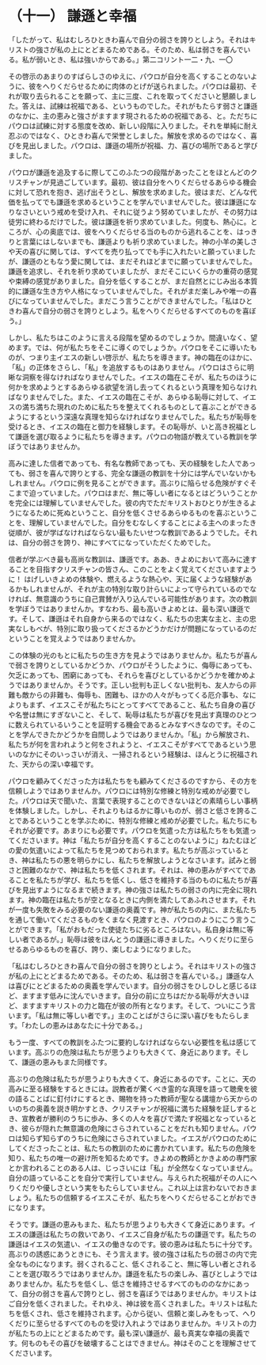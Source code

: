# （十一） 謙遜と幸福

「したがって、私はむしろひときわ喜んで自分の弱さを誇りとしよう。それはキリストの強さが私の上にとどまるためである。そのため、私は弱さを喜んでいる。私が弱いとき、私は強いからである。」第二コリント一二・九、一〇

その啓示のあまりのすばらしさのゆえに、パウロが自分を高くすることのないように、彼をへりくだらせるために肉体のとげが送られました。パウロは最初、それが取り去られることを願って、主に三度、これを取ってくださいと懇願しました。答えは、試練は祝福である、というものでした。それがもたらす弱さと謙遜のなかに、主の恵みと強さがますます現されるための祝福である、と。ただちにパウロは試練に対する態度を改め、新しい段階に入りました。それを単純に耐え忍ぶのではなく、ひときわ喜んで栄誉としました。解放を求めるのではなく、喜びを見出しました。パウロは、謙遜の場所が祝福、力、喜びの場所であると学びました。

パウロが謙遜を追及するに際してこのふたつの段階があったことをほとんどのクリスチャンが見過ごしています。最初、彼は自分をへりくだらせるあらゆる機会に対して恐れを抱き、逃げ出そうとし、解放を求めました。彼はまだ、どんな代価を払ってでも謙遜を求めるということを学んでいませんでした。彼は謙遜になりなさいという戒めを受け入れ、それに従うよう努めていましたが、その努力は徒労に終わるだけでした。彼は謙遜を祈り求めていました。何度も、熱心に。ところが、心の奥底では、彼をへりくだらせる当のものから逃れることを、はっきりと言葉にはしないまでも、謙遜よりも祈り求めていました。神の小羊の美しさや天の喜びに関しては、すべてを売り払ってでも手に入れたいと願っていましたが、謙遜のともなう愛に関しては、まだそれほどまでに願っていませんでした。謙遜を追求し、それを祈り求めていましたが、まだそこにいくらかの重荷の感覚や束縛の感覚がありました。自分を低くすることが、まだ自然とにじみ出る本質的に謙遜な生き方や人格になっていませんでした。それがまだ楽しみや唯一の喜びになっていませんでした。まだこう言うことができませんでした。「私はひときわ喜んで自分の弱さを誇りとしよう。私をへりくだらせるすべてのものを喜ぼう。」

しかし、私たちはこのように言える段階を望めるのでしょうか。間違いなく、望めます。では、何が私たちをそこに導くのでしょうか。パウロをそこに導いたものが、つまり主イエスの新しい啓示が、私たちを導きます。神の臨在のほかに、「私」の正体をさらし、「私」を追放するものはありません。パウロはさらに明晰な洞察を得なければなりませんでした。イエスの臨在こそが、私たちのほうに何かを求めようとするあらゆる欲望を消し去ってくれるという真理を知らなければなりませんでした。また、イエスの臨在こそが、あらゆる恥辱に対して、イエスの満ち満ちた現れのために私たちを整えてくれるものとして喜ぶことができるようにするという深遠な真理を知らなければなりませんでした。私たちが恥辱を受けるとき、イエスの臨在と御力を経験します。その恥辱が、いと高き祝福として謙遜を選び取るように私たちを導きます。パウロの物語が教えている教訓を学ぼうではありませんか。

高みに達した信者であっても、有名な教師であっても、天の経験をした人であっても、弱さを喜んで誇りとする、完全な謙遜の教訓を十分には学んでいないかもしれません。パウロに例を見ることができます。高ぶりに陥らせる危険がすぐそこまで迫っていました。パウロはまだ、無に等しい者になるとはどういうことかを完全には理解していませんでした。彼の内でただキリストおひとりが生きるようになるために死ぬということ、自分を低くさせるあらゆるものを喜ぶということを、理解していませんでした。自分をむなしくすることによる主へのまったき従順が、彼が学ばなければならない最もたいせつな教訓であるようでした。それは、自分の弱さを誇り、神にすべてになっていただくためでした。

信者が学ぶべき最も高尚な教訓は、謙遜です。ああ、きよめにおいて高みに達することを目指すクリスチャンの皆さん、このことをよく覚えてくださいますように！ はげしいきよめの体験や、燃えるような熱心や、天に届くような経験があるかもしれませんが、それが主の特別な取り計らいによって守られているのでなければ、無意識のうちに自己賞賛が入り込んでいる可能性があります。次の教訓を学ぼうではありませんか。すなわち、最も高いきよめとは、最も深い謙遜です。そして、謙遜はそれ自身から来るのではなく、私たちの忠実な主と、主の忠実なしもべが、特別に取り扱ってくださるかどうかだけが問題になっているのだということを覚えようではありませんか。

この体験の光のもとに私たちの生き方を見ようではありませんか。私たちが喜んで弱さを誇りとしているかどうか、パウロがそうしたように、侮辱にあっても、欠乏にあっても、困窮にあっても、それらを喜びとしているかどうかを確かめようではありませんか。そうです。正しい批判も正しくない批判も、友人からの非難も敵からの非難も、侮辱も、困難も、ほかの人々がもってくる厄介事も、なによりもまず、イエスこそが私たちにとってすべてであること、私たち自身の喜びや名誉は無にすぎないこと、そして、恥辱は私たちが喜びを見出す真理のひとつに数えられているいうことを証明する機会であるとみなすべきなのです。そのことを学んできたかどうかを自問しようではありませんか。「私」から解放され、私たちが何を言われようと何をされようと、イエスこそがすべてであるという思いのなかにそのいっさいが消え、一掃されるという経験は、ほんとうに祝福された、天からの深い幸福です。

パウロを顧みてくださった方は私たちをも顧みてくださるのですから、その方を信頼しようではありませんか。パウロには特別な修練と特別な戒めが必要でした。パウロは天で聞いた、言葉で表現することのできないほどの素晴らしい事柄を体験しました。しかし、それよりもはるかに尊いものが、弱さと低さを誇ることであるということを学ぶために、特別な修練と戒めが必要でした。私たちにもそれが必要です。あまりにも必要です。パウロを気遣った方は私たちをも気遣ってくださいます。神は「私たちが自分を高くすることのないように」ねたむほどの愛の気遣いによって私たちを見つめておられます。私たちが高ぶっているとき、神は私たちの悪を明らかにし、私たちを解放しようとなさいます。試みと弱さと困難のなかで、神は私たちを低くされます。それは、神の恵みがすべてであることを私たちが学び、私たちを低くし、低さを維持する当のものに私たちが喜びを見出すようになるまで続きます。神の強さは私たちの弱さの内に完全に現れます。神の臨在は私たちが空となるときに内側を満たしてあふれさせます。それが一度も失敗をみる必要のない謙遜の奥義です。神が私たちの内に、また私たちを通して働いてくださるものをくまなく見渡すとき、パウロのようにこう言うことができます。「私がおもだった使徒たちに劣るところはない。私自身は無に等しい者であるが。」恥辱は彼をほんとうの謙遜に導きました。へりくだりに至らせるあらゆるものを喜び、誇り、楽しむようになりました。

「私はむしろひときわ喜んで自分の弱さを誇りとしよう。それはキリストの強さが私の上にとどまるためである。そのため、私は弱さを喜んでいる。」謙遜な人は喜びにとどまるための奥義を学んでいます。自分の弱さをひしひしと感じるほど、ますます低みに沈んでいきます。自分の前に立ちはだかる恥辱が大きいほど、ますますキリストの力と臨在が彼の所有となります。そして、ついにこう言います。「私は無に等しい者です。」主のことばがさらに深い喜びをもたらします。「わたしの恵みはあなたに十分である。」

もう一度、すべての教訓をふたつに要約しなければならない必要性を私は感じています。高ぶりの危険は私たちが思うよりも大きくて、身近にあります。そして、謙遜の恵みもまた同様です。

高ぶりの危険は私たちが思うよりも大きくて、身近にあるのです。ことに、天の高みに至る経験をするときには。説教者が驚くべき霊的な真理を語って聴衆を彼の語ることばに釘付けにするとき、賜物を持った教師が聖なる講壇から天からのいのちの奥義を説き明かすとき、クリスチャンが祝福に満ちた経験を証しするとき、宣教者が勝利のうちに歩み、多くの人々を喜びで満たす祝福となっているとき、彼らが隠れた無意識の危険にさらされていることをだれも知りません。パウロは知らず知らずのうちに危険にさらされていました。イエスがパウロのためにしてくださったことは、私たちの教訓のために書かれています。私たちの危険を知り、私たちの唯一の避け所を知るためです。きよめの教師とかきよめの専門家とか言われることのある人は、じっさいには「私」が全然なくなっていません。自分の語っていることを自分で実行していません。与えられた祝福がその人にへりくだりや優しさという実をもたらしていません。これ以上は言わないでおきましょう。私たちの信頼するイエスこそが、私たちをへりくだらせることがおできになります。

そうです。謙遜の恵みもまた、私たちが思うよりも大きくて身近にあります。イエスの謙遜は私たちの救いであり、イエスご自身が私たちの謙遜です。私たちの謙遜はイエスの気遣い、イエスの働きなのです。彼の恵みは私たちに十分です。高ぶりの誘惑にあうときにも、そう言えます。彼の強さは私たちの弱さの内で完全なものになります。弱くされること、低くされること、無に等しい者とされることを選び取ろうではありませんか。謙遜を私たちの楽しみ、喜びとしようではありませんか。私たちを低くし、低さを維持させるすべてのもののなかにあって、自分の弱さを喜んで誇りとし、弱さを喜ぼうではありませんか。キリストはご自分を低くされました。それゆえ、神は彼を高くされました。キリストは私たちを低くされ、低さを維持されます。心から従い、信頼と楽しみをもって、へりくだりに至らせるすべてのものを受け入れようではありませんか。キリストの力が私たちの上にとどまるためです。最も深い謙遜が、最も真実な幸福の奥義です。何ものもその喜びを破壊することはできません。神はそのことを理解させてくださいます。
